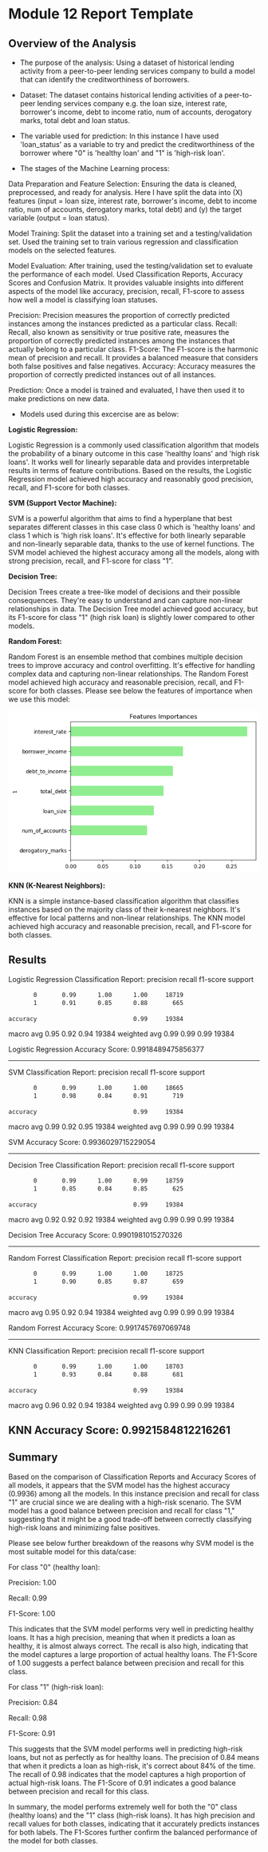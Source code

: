 # Module 12 Report Template

## Overview of the Analysis

* The purpose of the analysis:
Using a dataset of historical lending activity from a peer-to-peer lending services company to build a model that can identify the creditworthiness of borrowers.

* Dataset:
The dataset contains historical lending activities of a peer-to-peer lending services company e.g. 	the loan size,	interest rate, borrower's income,	debt to income ratio,	num of accounts,	derogatory marks,	total debt and	loan status.

* The variable used for prediction:
In this instance I have used 'loan_status' as a variable to try and predict the creditworthiness of the borrower where "0" is 'healthy loan' and "1" is 'high-risk loan'.

* The stages of the Machine Learning process:

Data Preparation and Feature Selection: Ensuring the data is cleaned, preprocessed, and ready for analysis. Here I have split the data into (X) features (input = loan size,	interest rate, borrower's income,	debt to income ratio,	num of accounts,	derogatory marks,	total debt) and (y) the target variable (output = loan status).

Model Training: Split the dataset into a training set and a testing/validation set. Used the training set to train various regression and classification models on the selected features.

Model Evaluation: After training, used the testing/validation set to evaluate the performance of each model. Used Classification Reports, Accuracy Scores and Confusion Matrix. It provides valuable insights into different aspects of the model like accuracy, precision, recall, F1-score to assess how well a model is classifying loan statuses.

Precision: Precision measures the proportion of correctly predicted instances among the instances predicted as a particular class.
Recall: Recall, also known as sensitivity or true positive rate, measures the proportion of correctly predicted instances among the instances that actually belong to a particular class.
F1-Score: The F1-score is the harmonic mean of precision and recall. It provides a balanced measure that considers both false positives and false negatives.
Accuracy: Accuracy measures the proportion of correctly predicted instances out of all instances.

Prediction: Once a model is trained and evaluated, I have then used it to make predictions on new data.

* Models used during this excercise are as below:

**Logistic Regression:**

Logistic Regression is a commonly used classification algorithm that models the probability of a binary outcome in this case 'healthy loans' and 'high risk loans'. It works well for linearly separable data and provides interpretable results in terms of feature contributions. Based on the results, the Logistic Regression model achieved high accuracy and reasonably good precision, recall, and F1-score for both classes. 

**SVM (Support Vector Machine):**

SVM is a powerful algorithm that aims to find a hyperplane that best separates different classes in this case class 0 which is 'healthy loans' and class 1 which is 'high risk loans'. It's effective for both linearly separable and non-linearly separable data, thanks to the use of kernel functions. The SVM model achieved the highest accuracy among all the models, along with strong precision, recall, and F1-score for class "1".

**Decision Tree:**

Decision Trees create a tree-like model of decisions and their possible consequences. They're easy to understand and can capture non-linear relationships in data. The Decision Tree model achieved good accuracy, but its F1-score for class "1" (high risk loan) is slightly lower compared to other models. 

**Random Forest:**

Random Forest is an ensemble method that combines multiple decision trees to improve accuracy and control overfitting. It's effective for handling complex data and capturing non-linear relationships. The Random Forest model achieved high accuracy and reasonable precision, recall, and F1-score for both classes. Please see below the features of importance when we use this model:

![Alt text](image.png)

**KNN (K-Nearest Neighbors):**

KNN is a simple instance-based classification algorithm that classifies instances based on the majority class of their k-nearest neighbors.
It's effective for local patterns and non-linear relationships. The KNN model achieved high accuracy and reasonable precision, recall, and F1-score for both classes. 

## Results

Logistic Regression Classification Report: 
               precision    recall  f1-score   support

           0       0.99      1.00      1.00     18719
           1       0.91      0.85      0.88       665

    accuracy                           0.99     19384
   macro avg       0.95      0.92      0.94     19384
weighted avg       0.99      0.99      0.99     19384

Logistic Regression Accuracy Score: 0.9918489475856377 

-----------------------------------------------------------

SVM Classification Report: 
               precision    recall  f1-score   support

           0       0.99      1.00      1.00     18665
           1       0.98      0.84      0.91       719

    accuracy                           0.99     19384
   macro avg       0.99      0.92      0.95     19384
weighted avg       0.99      0.99      0.99     19384

SVM Accuracy Score: 0.9936029715229054 

-----------------------------------------------------------

Decision Tree Classification Report: 
               precision    recall  f1-score   support

           0       0.99      1.00      0.99     18759
           1       0.85      0.84      0.85       625

    accuracy                           0.99     19384
   macro avg       0.92      0.92      0.92     19384
weighted avg       0.99      0.99      0.99     19384

Decision Tree Accuracy Score: 0.9901981015270326 

-----------------------------------------------------------

Random Forrest Classification Report: 
               precision    recall  f1-score   support

           0       0.99      1.00      1.00     18725
           1       0.90      0.85      0.87       659

    accuracy                           0.99     19384
   macro avg       0.95      0.92      0.94     19384
weighted avg       0.99      0.99      0.99     19384

Random Forrest Accuracy Score: 0.9917457697069748 

-----------------------------------------------------------

KNN Classification Report: 
               precision    recall  f1-score   support

           0       0.99      1.00      1.00     18703
           1       0.93      0.84      0.88       681

    accuracy                           0.99     19384
   macro avg       0.96      0.92      0.94     19384
weighted avg       0.99      0.99      0.99     19384

KNN Accuracy Score: 0.9921584812216261
-----------------------------------------------------------

## Summary

Based on the comparison of Classification Reports and Accuracy Scores of all models, it appears that the SVM model has the highest accuracy (0.9936) among all the models. In this instance precision and recall for class "1" are crucial since we are dealing with a high-risk scenario. The SVM model has a good balance between precision and recall for class "1," suggesting that it might be a good trade-off between correctly classifying high-risk loans and minimizing false positives.

Please see below further breakdown of the reasons why SVM model is the most suitable model for this data/case:

For class "0" (healthy loan):

Precision: 1.00

Recall: 0.99

F1-Score: 1.00

This indicates that the SVM model performs very well in predicting healthy loans. It has a high precision, meaning that when it predicts a loan as healthy, it is almost always correct. The recall is also high, indicating that the model captures a large proportion of actual healthy loans. The F1-Score of 1.00 suggests a perfect balance between precision and recall for this class.

For class "1" (high-risk loan):

Precision: 0.84

Recall: 0.98

F1-Score: 0.91

This suggests that the SVM model performs well in predicting high-risk loans, but not as perfectly as for healthy loans. The precision of 0.84 means that when it predicts a loan as high-risk, it's correct about 84% of the time. The recall of 0.98 indicates that the model captures a high proportion of actual high-risk loans. The F1-Score of 0.91 indicates a good balance between precision and recall for this class.

In summary, the model performs extremely well for both the "0" class (healthy loans) and the "1" class (high-risk loans). It has high precision and recall values for both classes, indicating that it accurately predicts instances for both labels. The F1-Scores further confirm the balanced performance of the model for both classes.


